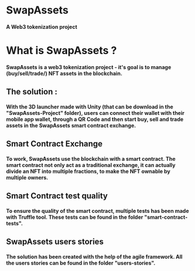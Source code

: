 # SwapAssets
#### A Web3 tokenization project 

# What is SwapAssets ?
#### SwapAssets is a web3 tokenization project - it's goal is to manage (buy/sell/trade/) NFT assets in the blockchain.

## The solution :
#### With the 3D launcher made with Unity (that can be download in the "SwapAssets-Project" folder), users can connect their wallet with their mobile app wallet, through a QR Code and then start buy, sell and trade assets in the SwapAssets smart contract exchange.

## Smart Contract Exchange
#### To work, SwapAssets use the blockchain with a smart contract. The smart contract not only act as a traditional exchange, it can actually divide an NFT into multiple fractions, to make the NFT ownable by multiple owners.

## Smart Contract test quality
#### To ensure the quality of the smart contract, multiple tests has been made with Truffle tool. These tests can be found in the folder "smart-contract-tests".

## SwapAssets users stories
#### The solution has been created with the help of the agile framework. All the users stories can be found in the folder "users-stories".
